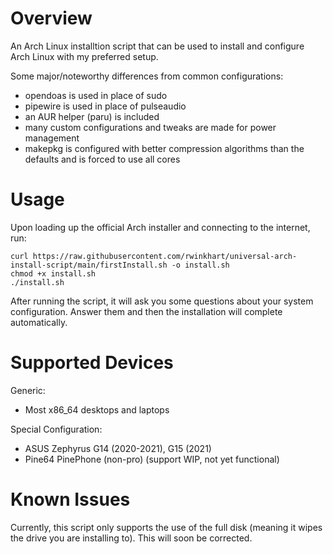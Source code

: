 # Overview
An Arch Linux installtion script that can be used to install and configure Arch Linux with my preferred setup.

Some major/noteworthy differences from common configurations:

- opendoas is used in place of sudo
- pipewire is used in place of pulseaudio
- an AUR helper (paru) is included
- many custom configurations and tweaks are made for power management
- makepkg is configured with better compression algorithms than the defaults and is forced to use all cores

# Usage
Upon loading up the official Arch installer and connecting to the internet, run:

```
curl https://raw.githubusercontent.com/rwinkhart/universal-arch-install-script/main/firstInstall.sh -o install.sh
chmod +x install.sh
./install.sh
```

After running the script, it will ask you some questions about your system configuration. Answer them and then the installation will complete automatically.

# Supported Devices
Generic:

- Most x86_64 desktops and laptops

Special Configuration:

- ASUS Zephyrus G14 (2020-2021), G15 (2021)
- Pine64 PinePhone (non-pro) (support WIP, not yet functional)

# Known Issues
Currently, this script only supports the use of the full disk (meaning it wipes the drive you are installing to). This will soon be corrected.
